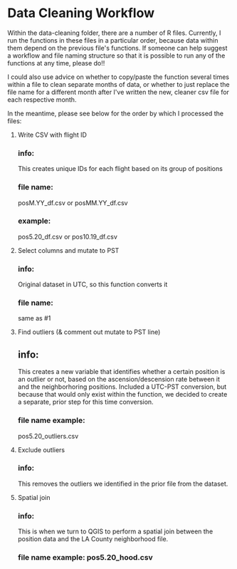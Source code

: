 # Data Cleaning Workflow
Within the data-cleaning folder, there are a number of R files. Currently, I run the functions in these files in a particular order, because data within them depend on the previous file's functions. If someone can help suggest a workflow and file naming structure so that it is possible to run any of the functions at any time, please do!! 

I could also use advice on whether to copy/paste the function several times within a file to clean separate months of data, or whether to just replace the file name for a different month after I've written the new, cleaner csv file for each respective month.

In the meantime, please see below for the order by which I processed the files:

 1. Write CSV with flight ID
    ### info: 
    This creates unique IDs for each flight based on its group of positions
    ### file name: 
    posM.YY_df.csv or posMM.YY_df.csv
    ### example: 
    pos5.20_df.csv or pos10.19_df.csv

2. Select columns and mutate to PST
    ### info: 
    Original dataset in UTC, so this function converts it
    ### file name: 
    same as #1

3. Find outliers (& comment out mutate to PST line)
    ## info: 
    This creates a new variable that identifies whether a certain position is an outlier or not, based on the ascension/descension rate between it and the neighborhoring positions. Included a UTC-PST conversion, but because that would only exist within the function, we decided to create a separate, prior step for this time conversion.
    ### file name example: 
    pos5.20_outliers.csv

4. Exclude outliers
    ### info: 
    This removes the outliers we identified in the prior file from the dataset.

5. Spatial join
    ### info: 
    This is when we turn to QGIS to perform a spatial join between the position data and the LA County neighborhood file.
    ### file name example: pos5.20_hood.csv
